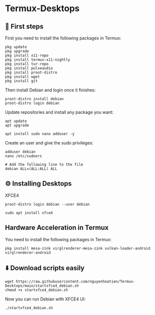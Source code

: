 # Termux-Desktops

## 🏁 First steps

First you need to install the following packages in Termux:

```
pkg update
pkg upgrade
pkg install x11-repo
pkg install termux-x11-nightly
pkg install tur-repo
pkg install pulseaudio
pkg install proot-distro
pkg install wget
pkg install git
```

Then install Debian and login once it finishes:

```
proot-distro install debian
proot-distro login debian
```

Update repositories and install any package you want:

```
apt update 
apt upgrade

apt install sudo nano adduser -y
```

Create an user and give the sudo privileges:

```
adduser debian
nano /etc/sudoers
```

```
# Add the following line to the file
debian ALL=(ALL:ALL) ALL
```

## ⚙️ Installing Desktops

XFCE4

```
proot-distro login debian --user debian
```

```
sudo apt install xfce4
```

## Hardware Acceleration in Termux

You need to install the following packages in Termux:

```
pkg install mesa-zink virglrenderer-mesa-zink vulkan-loader-android virglrenderer-android
```

## ⬇️ Download scripts easily

```
wget https://raw.githubusercontent.com/nguyenhoatien/Termux-Desktops/main/startxfce4_debian.sh
chmod +x startxfce4_debian.sh
```

Now you can run Debian with XFCE4 UI:

```
./startxfce4_debian.sh
```
